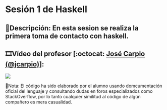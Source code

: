 # Sesión 1 de Haskell

## :memo:Descripción: En esta sesion se realiza la primera toma de contacto con haskell.

## :film_strip:Vídeo del profesor [:octocat: [José Carpio (@jcarpio)](https://github.com/jcarpio)]:

[![](http://img.youtube.com/vi/UtEMhCrhHFE/0.jpg)](http://www.youtube.com/watch?v=UtEMhCrhHFE "Video Sesion 1")

:bookmark_tabs:Nota: El código ha sido elaborado por el alumno usando domcumentación oficial del lenguaje y consultando dudas en foros especializados como StackOverflow, por lo tanto cualquier similitud al código de algún compañero es mera casualidad.